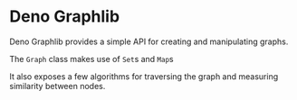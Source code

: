 # Deno Graphlib

Deno Graphlib provides a simple API for creating and manipulating graphs.

The `Graph` class makes use of `Set`s and `Map`s

It also exposes a few algorithms for traversing the graph and measuring similarity between nodes.
